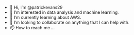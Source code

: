 - 👋 Hi, I’m @patrickevans29
- 👀 I’m interested in data analysis and machine learning. 
- 🌱 I’m currently learning about AWS. 
- 💞️ I’m looking to collaborate on anything that I can help with. 
- 📫 How to reach me ...

<!---
patrickevans29/patrickevans29 is a ✨ special ✨ repository because its `README.md` (this file) appears on your GitHub profile.
You can click the Preview link to take a look at your changes.
--->
